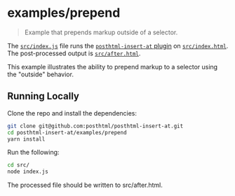 # examples/prepend

> Example that prepends markup outside of a selector.

The [`src/index.js`](src/index.js) file runs the [`posthtml-insert-at` plugin](../../) on [`src/index.html`](src/index.html). The post-processed output is [`src/after.html`](src/after.html).

This example illustrates the ability to prepend markup to a selector using the "outside" behavior.

## Running Locally

Clone the repo and install the dependencies:

```bash
git clone git@github.com:posthtml/posthtml-insert-at.git
cd posthtml-insert-at/examples/prepend
yarn install
```

Run the following:

```bash
cd src/
node index.js
```

The processed file should be written to src/after.html.
